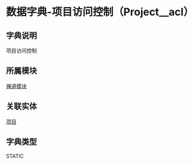 # 数据字典-项目访问控制（Project__acl）
## 字典说明
项目访问控制

## 所属模块
[禅道模块](../module/zentao)

## 关联实体
[项目](../module/zentao/Project)

## 字典类型
STATIC




